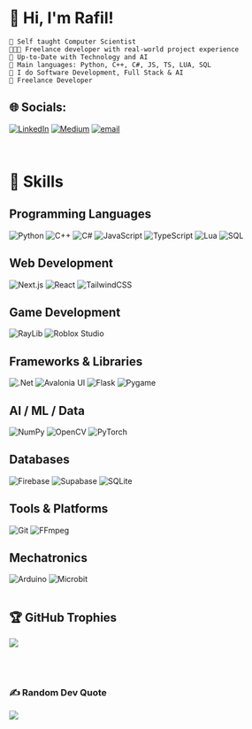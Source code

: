 # 👋 Hi, I'm Rafil!
```
🧠 Self taught Computer Scientist
👨🏽‍💻 Freelance developer with real-world project experience
🌱 Up-to-Date with Technology and AI
🌟 Main languages: Python, C++, C#, JS, TS, LUA, SQL
🚩 I do Software Development, Full Stack & AI
💼 Freelance Developer
```

## 🌐 Socials:
[![LinkedIn](https://img.shields.io/badge/LinkedIn-%230077B5.svg?logo=linkedin&logoColor=white)](https://www.linkedin.com/in/rafil-alam-973759364/) [![Medium](https://img.shields.io/badge/Medium-12100E?logo=medium&logoColor=white)](https://medium.com/@Rafilalam) [![email](https://img.shields.io/badge/Email-D14836?logo=gmail&logoColor=white)](mailto:rafilalam009@gmail.com) 

<br>

# 🔨 Skills

## Programming Languages
![Python](https://img.shields.io/badge/python-3670A0?style=for-the-badge&logo=python&logoColor=ffdd54)
![C++](https://img.shields.io/badge/c++-%2300599C.svg?style=for-the-badge&logo=c%2B%2B&logoColor=white)
![C#](https://img.shields.io/badge/C%23-239120?style=for-the-badge&logo=c-sharp&logoColor=white)
![JavaScript](https://img.shields.io/badge/javascript-%23323330.svg?style=for-the-badge&logo=javascript&logoColor=%23F7DF1E)
![TypeScript](https://img.shields.io/badge/typescript-%23007ACC.svg?style=for-the-badge&logo=typescript&logoColor=white)
![Lua](https://img.shields.io/badge/lua-%232C2D72.svg?style=for-the-badge&logo=lua&logoColor=white)
![SQL](https://img.shields.io/badge/SQL-4479A1?style=for-the-badge&logo=mysql&logoColor=white)
<br>

## Web Development
![Next.js](https://img.shields.io/badge/Next.js-000000?style=for-the-badge&logo=next.js&logoColor=white)
![React](https://img.shields.io/badge/react-%2320232a.svg?style=for-the-badge&logo=react&logoColor=%2361DAFB)
![TailwindCSS](https://img.shields.io/badge/TailwindCSS-1E40AF?style=for-the-badge&logo=tailwind-css&logoColor=white)
<br>

## Game Development
![RayLib](https://img.shields.io/badge/RAYLIB-FFFFFF?style=for-the-badge&logo=raylib&logoColor=black)
![Roblox Studio](https://img.shields.io/badge/Roblox%20Studio-000000?style=for-the-badge&logo=roblox&logoColor=white)
<br>

## Frameworks & Libraries
![.Net](https://img.shields.io/badge/.NET-5C2D91?style=for-the-badge&logo=.net&logoColor=white)
![Avalonia UI](https://img.shields.io/badge/AvaloniaUI-%235C2D91.svg?style=for-the-badge&logo=avalonia&logoColor=white)
![Flask](https://img.shields.io/badge/Flask-%23000.svg?style=for-the-badge&logo=flask&logoColor=white)
![Pygame](https://img.shields.io/badge/pygame-000000?style=for-the-badge&logo=pygame&logoColor=white)
<br>

## AI / ML / Data
![NumPy](https://img.shields.io/badge/numpy-%23013243.svg?style=for-the-badge&logo=numpy&logoColor=white)
![OpenCV](https://img.shields.io/badge/opencv-%23white.svg?style=for-the-badge&logo=opencv&logoColor=white)
![PyTorch](https://img.shields.io/badge/PyTorch-%23EE4C2C.svg?style=for-the-badge&logo=PyTorch&logoColor=white)
<br>

## Databases
![Firebase](https://img.shields.io/badge/firebase-a08021?style=for-the-badge&logo=firebase&logoColor=ffcd34)
![Supabase](https://img.shields.io/badge/Supabase-3ECF8E?style=for-the-badge&logo=supabase&logoColor=white)
![SQLite](https://img.shields.io/badge/sqlite-%2307405e.svg?style=for-the-badge&logo=sqlite&logoColor=white)
<br>

## Tools & Platforms
![Git](https://img.shields.io/badge/git-%23F05033.svg?style=for-the-badge&logo=git&logoColor=white)
![FFmpeg](https://shields.io/badge/FFmpeg-%23171717.svg?logo=ffmpeg&style=for-the-badge&labelColor=171717&logoColor=5cb85c)
<br>

## Mechatronics
![Arduino](https://img.shields.io/badge/-Arduino-00979D?style=for-the-badge&logo=Arduino&logoColor=white)
![Microbit](https://img.shields.io/badge/Microbit-0082FC?style=for-the-badge&logo=micro:bit&logoColor=white)
<br><br>

## 🏆 GitHub Trophies
![](https://github-profile-trophy.vercel.app/?username=RafilAlam&theme=gruvbox&no-frame=false&no-bg=false&margin-w=4)

<br><br>

### ✍️ Random Dev Quote
![](https://quotes-github-readme.vercel.app/api?type=horizontal&theme=merko)

